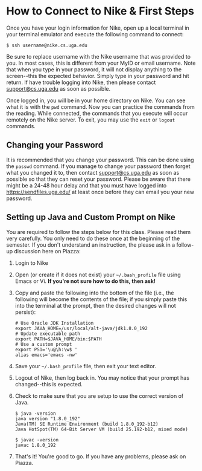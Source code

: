 # How to Connect to Nike & First Steps

Once you have your login information for Nike, open up a local terminal 
in your terminal emulator and execute the following command to connect:

```
$ ssh username@nike.cs.uga.edu
``` 
 
Be sure to replace username with the Nike username that was provided to you. 
In most cases, this is different from your MyID or email username. 
Note that when you type in your password, it will not display anything to the 
screen--this the expected behavior. Simply type in your password and hit return. 
If have trouble logging into Nike, then please contact support@cs.uga.edu 
as soon as possible.
 
Once logged in, you will be in your home directory on Nike. 
You can see what it is with the `pwd` command. Now you can practice the commands 
from the reading. While connected, the commands that you execute will occur remotely 
on the Nike server. To exit, you may use the `exit` or `logout` commands. 
 
## Changing your Password
 
It is recommended that you change your password. 
This can be done using the `passwd` command. 
If you manage to change your password then forget what you changed it to, 
then contact support@cs.uga.edu as soon as possible so that they can reset your password. 
Please be aware that there might be a 24-48 hour delay and that you must have 
logged into https://sendfiles.uga.edu/ at least once before they can email you your new password. 
 
## Setting up Java and Custom Prompt on Nike
 
You are required to follow the steps below for this class. 
Please read them very carefully. You only need to do these once at the beginning of the semester. 
If you don't understand an instruction, the please ask in a follow-up discussion here on Piazza:
 
1. Login to Nike

1. Open (or create if it does not exist) your `~/.bash_profile` file using Emacs or Vi.
   **If you're not sure how to do this, then ask!**

1. Copy and paste the following into the bottom of the file (i.e., the following will become
   the contents of the file; if you simply paste this into the terminal at the prompt,
   then the desired changes will not persist):

   ```
   # Use Oracle JDK Installation
   export JAVA_HOME=/usr/local/alt-java/jdk1.8.0_192
   # Update executable path
   export PATH=$JAVA_HOME/bin:$PATH
   # Use a custom prompt
   export PS1='\u@\h:\w$ '
   alias emacs='emacs -nw'
   ```

1. Save your `~/.bash_profile` file, then exit your text editor.

1. Logout of Nike, then log back in. You may notice that your prompt has changed--this is expected.

1. Check to make sure that you are setup to use the correct version of Java.

   ```
   $ java -version
   java version "1.8.0_192"
   Java(TM) SE Runtime Environment (build 1.8.0_192-b12)
   Java HotSpot(TM) 64-Bit Server VM (build 25.192-b12, mixed mode) 
   ```
   
   ```
   $ javac -version
   javac 1.8.0_192
   ```

1. That's it! You're good to go. If you have any problems, please ask on Piazza.
